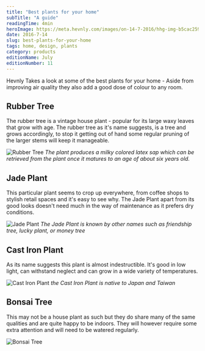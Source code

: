 ```yaml
---
title: "Best plants for your home"
subTitle: "A guide"
readingTime: 4min
heroImage: https://meta.hevnly.com/images/on-14-7-2016/hhg-img-b5cac259-d105-4ddd-bdd6-1bc8bd250efd.png
date: 2016-7-14
slug: best-plants-for-your-home
tags: home, design, plants
category: products
editionName: July
editionNumber: 11
---
```


Hevnly Takes a look at some of the best plants for your home - Aside from improving air quality they also add a good dose of colour to any room.

## Rubber Tree
The rubber tree is a vintage house plant - popular for its large waxy leaves that grow with age. The rubber tree as it's name suggests, is a tree and grows accordingly, to stop it getting out of hand some regular pruning of the larger stems will keep it manageable.

![Rubber Tree](https://meta.hevnly.com/images/on-16-7-2016/hhg-img-feeb5296-06ff-48f1-b918-b21de7b4a5cb.png)
*The plant produces a milky colored latex sap which can be retrieved from the plant once it matures to an age of about six years old.*


## Jade Plant
This particular plant seems to crop up everywhere, from coffee shops to stylish retail spaces and it's easy to see why. The Jade Plant apart from its good looks doesn't need much in the way of maintenance as it prefers dry conditions.

![Jade Plant](https://meta.hevnly.com/images/on-16-7-2016/hhg-img-3739e433-5148-4343-a712-bda88c44d68a.png)
*The Jade Plant is known by other names such as friendship tree, lucky plant, or money tree*


## Cast Iron Plant
As its name suggests this plant is almost indestructible. It's good in low light, can withstand neglect and can grow in a wide variety of temperatures.

![Cast Iron Plant](https://meta.hevnly.com/images/on-16-7-2016/hhg-img-1b4695da-234c-41e4-9bab-95f83a2c1670.png)
*the Cast Iron Plant is native to Japan and Taiwan*

## Bonsai Tree
This may not be a house plant as such but they do share many of the same qualities and are quite happy to be indoors. They will however require some extra attention and will need to be watered regularly.

![Bonsai Tree](https://meta.hevnly.com/images/on-16-7-2016/hhg-img-57ab521b-57db-476a-946a-b0465af5a315.png)
